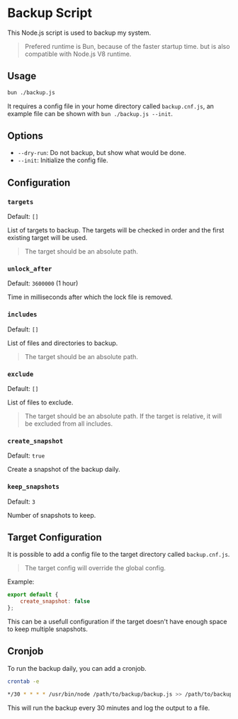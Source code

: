 # Backup Script

This Node.js script is used to backup my system.

> Prefered runtime is Bun, because of the faster startup time. but is also compatible with Node.js V8 runtime.

## Usage

```bash
bun ./backup.js
```

It requires a config file in your home directory called `backup.cnf.js`, an example file can be shown with `bun ./backup.js --init`.

## Options

- `--dry-run`: Do not backup, but show what would be done.
- `--init`: Initialize the config file.

## Configuration

### `targets`

Default: `[]`

List of targets to backup. The targets will be checked in order and the first existing target will be used.

> The target should be an absolute path.

### `unlock_after`

Default: `3600000` (1 hour)

Time in milliseconds after which the lock file is removed.

### `includes`

Default: `[]`

List of files and directories to backup.

> The target should be an absolute path.

### `exclude`

Default: `[]`

List of files to exclude.

> The target should be an absolute path. If the target is relative, it will be excluded from all includes.

### `create_snapshot`

Default: `true`

Create a snapshot of the backup daily.

### `keep_snapshots`

Default: `3`

Number of snapshots to keep.

## Target Configuration

It is possible to add a config file to the target directory called `backup.cnf.js`.

> The target config will override the global config.

Example:
```js
export default {
	create_snapshot: false
};
```
This can be a usefull configuration if the target doesn't have enough space to keep multiple snapshots.

## Cronjob

To run the backup daily, you can add a cronjob.

```bash
crontab -e

*/30 * * * * /usr/bin/node /path/to/backup/backup.js >> /path/to/backup/backup.log
```

This will run the backup every 30 minutes and log the output to a file.